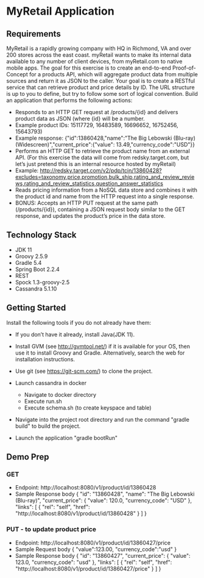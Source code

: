 # MyRetail Application

## Requirements
MyRetail is a rapidly growing company with HQ in Richmond, VA and over 200 stores across the east coast. myRetail wants to make its internal data available to any number of client devices, from myRetail.com to native mobile apps. 
The goal for this exercise is to create an end-to-end Proof-of-Concept for a products API, which will aggregate product data from multiple sources and return it as JSON to the caller. 
Your goal is to create a RESTful service that can retrieve product and price details by ID. The URL structure is up to you to define, but try to follow some sort of logical convention.
Build an application that performs the following actions: 
* 	Responds to an HTTP GET request at /products/{id} and delivers product data as JSON (where {id} will be a number. 
* 	Example product IDs: 15117729, 16483589, 16696652, 16752456, 15643793) 
* 	Example response: {"id":13860428,"name":"The Big Lebowski (Blu-ray) (Widescreen)","current_price":{"value": 13.49,"currency_code":"USD"}}
* 	Performs an HTTP GET to retrieve the product name from an external API. (For this exercise the data will come from redsky.target.com, but let’s just pretend this is an internal resource hosted by myRetail)  
* 	Example: http://redsky.target.com/v2/pdp/tcin/13860428?excludes=taxonomy,price,promotion,bulk_ship,rating_and_review_reviews,rating_and_review_statistics,question_answer_statistics
* 	Reads pricing information from a NoSQL data store and combines it with the product id and name from the HTTP request into a single response.  
* 	BONUS: Accepts an HTTP PUT request at the same path (/products/{id}), containing a JSON request body similar to the GET response, and updates the product’s price in the data store.  

## Technology Stack

*  JDK 11
*  Groovy 2.5.9
*  Gradle 5.4
*  Spring Boot 2.2.4
*  REST 
*  Spock 1.3-groovy-2.5
*  Cassandra 5.1.10

## Getting Started
  Install the following tools if you do not already have them:
  
  * If you don’t have it already, install Java(JDK 11).
  
  * Install GVM (see http://gvmtool.net/) if it is available for your OS, then use it to install Groovy and Gradle. Alternatively, search the web for installation instructions.
  
  * Use git (see https://git-scm.com/) to clone the project.
  
  * Launch cassandra in docker
    -  Navigate to  docker directory 
    -  Execute run.sh
    -  Execute schema.sh (to create keyspace and table)
  
  * Navigate into the project root directory and run the command "gradle build" to build the project.
  
  * Launch the application "gradle bootRun"
  
## Demo Prep

### GET 
 *  Endpoint: http://localhost:8080/v1/product/id/13860428
 *  Sample Response body
        {
          "id": "13860428",
          "name": "The Big Lebowski (Blu-ray)",
          "current_price": {
            "value": 120.0,
            "currency_code": "USD"
          },
          "links": [
            {
              "rel": "self",
              "href": "http://localhost:8080/v1/product/id/13860428"
            }
          ]
        }
        
### PUT - to update product price
 *  Endpoint: http://localhost:8080/v1/product/id/13860427/price
 *  Sample Request body
        {
            "value":123.00,
            "currency_code":"usd"
        }
 *  Sample Response body
        {
          "id": "13860427",
          "current_price": {
            "value": 123.0,
            "currency_code": "usd"
          },
          "links": [
            {
              "rel": "self",
              "href": "http://localhost:8080/v1/product/id/13860427/price"
            }
          ]
        }
       